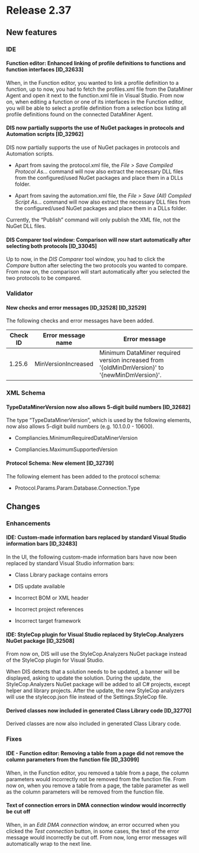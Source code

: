 # Release 2.37

## New features

### IDE

#### Function editor: Enhanced linking of profile definitions to functions and function interfaces \[ID_32633\]

When, in the Function editor, you wanted to link a profile definition to a function, up to now, you had to fetch the profiles.xml file from the DataMiner Agent and open it next to the function.xml file in Visual Studio. From now on, when editing a function or one of its interfaces in the Function editor, you will be able to select a profile definition from a selection box listing all profile definitions found on the connected DataMiner Agent.

#### DIS now partially supports the use of NuGet packages in protocols and Automation scripts \[ID_32962\]

DIS now partially supports the use of NuGet packages in protocols and Automation scripts.

- Apart from saving the protocol.xml file, the *File \> Save Compiled Protocol As…* command will now also extract the necessary DLL files from the configured/used NuGet packages and place them in a DLLs folder.

- Apart from saving the automation.xml file, the *File \> Save (All) Compiled Script As…* command will now also extract the necessary DLL files from the configured/used NuGet packages and place them in a DLLs folder.

Currently, the “Publish” command will only publish the XML file, not the NuGet DLL files.

#### DIS Comparer tool window: Comparison will now start automatically after selecting both proto­cols \[ID_33045\]

Up to now, in the *DIS Comparer* tool window, you had to click the *Compare* button after selecting the two protocols you wanted to compare. From now on, the comparison will start automatically after you selected the two protocols to be compared.

### Validator

#### New checks and error messages \[ID_32528\] \[ID_32529\]

The following checks and error messages have been added.

| Check ID | Error message name  | Error message                                                                                 |
|----------|---------------------|-----------------------------------------------------------------------------------------------|
| 1.25.6   | MinVersionIncreased | Minimum DataMiner required version increased from '{oldMinDmVersion}' to '{newMinDmVersion}'. |

### XML Schema

#### TypeDataMinerVersion now also allows 5-digit build numbers \[ID_32682\]

The type “TypeDataMinerVersion”, which is used by the following elements, now also allows 5-digit build numbers (e.g. 10.1.0.0 - 10600).

- Compliancies.MinimumRequiredDataMinerVersion

- Compliancies.MaximumSupportedVersion

#### Protocol Schema: New element \[ID_32739\]

The following element has been added to the protocol schema:

- Protocol.Params.Param.Database.Connection.Type

## Changes

### Enhancements

#### IDE: Custom-made information bars replaced by standard Visual Studio information bars \[ID_32483\]

In the UI, the following custom-made information bars have now been replaced by standard Visual Studio information bars:

- Class Library package contains errors

- DIS update available

- Incorrect BOM or XML header

- Incorrect project references

- Incorrect target framework

#### IDE: StyleCop plugin for Visual Studio replaced by StyleCop.Analyzers NuGet package \[ID_32508\]

From now on, DIS will use the StyleCop.Analyzers NuGet package instead of the StyleCop plugin for Visual Studio.

When DIS detects that a solution needs to be updated, a banner will be displayed, asking to update the solution. During the update, the StyleCop.Analyzers NuGet package will be added to all C# projects, except helper and library projects. After the update, the new StyleCop analyzers will use the stylecop.json file instead of the Settings.StyleCop file.

#### Derived classes now included in generated Class Library code \[ID_32770\]

Derived classes are now also included in generated Class Library code.

### Fixes

#### IDE - Function editor: Removing a table from a page did not remove the column parameters from the function file \[ID_33099\]

When, in the Function editor, you removed a table from a page, the column parameters would incorrectly not be removed from the function file. From now on, when you remove a table from a page, the table parameter as well as the column parameters will be removed from the function file.

#### Text of connection errors in DMA connection window would incorrectly be cut off

When, in an *Edit DMA connection* window, an error occurred when you clicked the *Test connection* button, in some cases, the text of the error message would incorrectly be cut off. From now, long error messages will automatically wrap to the next line.
